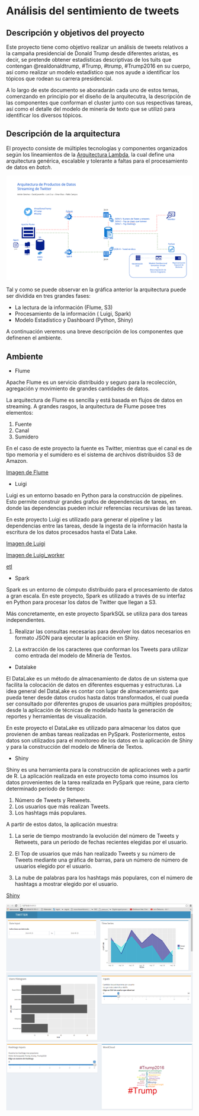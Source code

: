 # Análisis del sentimiento de tweets

## Descripción y objetivos del proyecto
Este proyecto tiene como objetivo realizar un análisis de tweets relativos a la campaña presidencial de Donald Trump desde diferentes aristas, es decir, se pretende obtener estadísticas descriptivas de los tuits que contengan @realdonaldtrump, #Trump, #trump, #Trump2016 en su cuerpo, así como realizar un modelo estadístico que nos ayude a identificar los tópicos que rodean su carrera presidencial.

A lo largo de este documento se aboradarán cada uno de estos temas, comenzando en principio por el diseño de la arquitecutra, la descripción de las componentes que conforman el cluster junto con sus respectivas tareas, así como el detalle del modelo de minería de texto que se utilizó para identificar los diversos tópicos.

## Descripción de la arquitectura

El proyecto consiste de múltiples tecnologías y componentes organizados según los lineamientos de la [Arquitectura Lambda](http://lambda-architecture.net/), la cual define una arquitectura genérica, escalable y tolerante a faltas para el procesamiento de datos en _batch_.


![Diseño Arquitectura](Readme_images/arqui.png)

Tal y como se puede observar en la gráfica anterior la arquitectura puede ser dividida en tres grandes fases:

* La lectura de la información (Flume, S3)
* Procesamiento de la información ( Luigi, Spark)
* Modelo Estadístico y Dashboard (Python, Shiny)

A continuación veremos una breve descripción de los componentes que definenen el ambiente.

## Ambiente

* Flume

Apache Flume es un servicio distribuido y seguro para la recolección, agregación y movimiento de grandes cantidades de datos.

La arquitectura de Flume es sencilla y está basada en flujos de datos en streaming. A grandes rasgos, la arquitectura de Flume posee tres elementos:

1) Fuente
2) Canal
3) Sumidero

En el caso de este proyecto la fuente es Twitter, mientras que el canal es de tipo memoria y el sumidero es el sistema de archivos
distribuidos S3 de Amazon.

[Imagen de Flume](https://github.com/jaradricc/trump/tree/master/ambiente/docker-images/flume)


* Luigi

Luigi es un entorno basado en Python para la construcción de pipelines. Esto permite construir grandes grafos de dependencias de tareas, en donde
las dependencias pueden incluir referencias recursivas de las tareas.

En este proyecto Luigi es utilizado para generar el pipeline y las dependencias entre las tareas, desde la ingesta de la información hasta
la escritura de los datos procesados hasta el Data Lake.

[Imagen de Luigi](https://github.com/jaradricc/trump/tree/master/ambiente/docker-images/luigid)

[Imagen de Luigi_worker](https://github.com/jaradricc/trump/tree/master/ambiente/docker-images/luigi_worker)

[etl](https://github.com/jaradricc/trump/tree/master/pipeline)


* Spark

Spark es un entorno de cómputo distribuido para el procesamiento de datos a gran escala. En este proyecto, Spark es utilizado
a través de su interfaz en Python para procesar los datos de Twitter que llegan a S3.

Más concretamente, en este proyecto SparkSQL se utiliza para dos tareas independientes.

1) Realizar las consultas necesarias para devolver los datos necesarios en formato JSON para ejecutar la aplicación en Shiny.

2) La extracción de los caracteres que conforman los Tweets para utilizar como entrada del modelo de Minería de Textos.



* Datalake

El DataLake es un método de almacenamiento de datos de un sistema que facilita la colocación de datos en diferentes esquemas y estructuras.
La idea general del DataLake es contar con lugar de almacenamiento que pueda tener desde datos crudos hasta datos transformados, el cual pueda ser consultado
por diferentes grupos de usuarios para múltiples propósitos; desde la aplicación de técnicas de modelado hasta la generación de reportes y herramientas de visualización.

En este proyecto el DataLake es utilizado para almacenar los datos que provienen de ambas tareas realizadas en PySpark. Posteriormente, estos datos son utilizados para
el monitoreo de los datos en la aplicación de Shiny y para la construcción del modelo de Minería de Textos.



* Shiny

Shiny es una herramienta para la construcción de aplicaciones web a partir de R. La aplicación realizada en este proyecto toma como insumos los datos provenientes
de la tarea realizada en PySpark que reúne, para cierto determinado período de tiempo:

1) Número de Tweets y Retweets.
2) Los usuarios que más realizan Tweets.
3) Los hashtags más populares.

A partir de estos datos, la aplicación muestra:

1) La serie de tiempo mostrando la evolución del número de Tweets y Retweets, para un período de fechas recientes elegidas por el usuario.

2) El Top de usuarios que más han realizado Tweets y su número de Tweets mediante una gráfica de barras, para un número de número de usuarios elegido por el usuario.

3) La nube de palabras para los hashtags más populares, con el número de hashtags a mostrar elegido por el usuario.


[Shiny](https://github.com/jaradricc/trump/tree/master/ambiente/docker-images/Shiny)

![Shiny 1](Readme_images/shiny_01.PNG)
![Shiny 2](Readme_images/shiny_02.PNG)
![Shiny 3](Readme_images/shiny_04.PNG)
